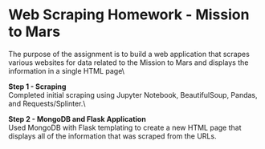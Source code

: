 # Web Scraping Homework - Mission to Mars
The purpose of the assignment is to build a web application that scrapes various websites for data related to the Mission to Mars and displays the information in a single HTML page\

**Step 1 - Scraping**\
Completed initial scraping using Jupyter Notebook, BeautifulSoup, Pandas, and Requests/Splinter.\

**Step 2 - MongoDB and Flask Application**\
Used MongoDB with Flask templating to create a new HTML page that displays all of the information that was scraped from the URLs.
